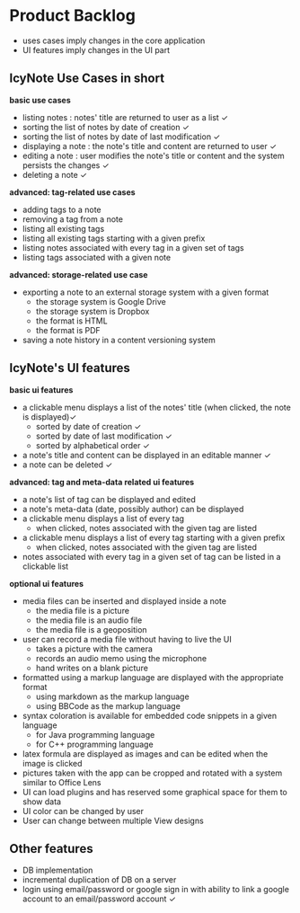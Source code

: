 # Product Backlog

- uses cases imply changes in the core application
- UI features imply changes in the UI part

## IcyNote Use Cases in short

**basic use cases**
- listing notes : notes' title are returned to user as a list ✓
- sorting the list of notes by date of creation ✓
- sorting the list of notes by date of last modification ✓
- displaying a note : the note's title and content are returned to user ✓
- editing a note : user modifies the note's title or content and the system persists the changes ✓
- deleting a note ✓

**advanced: tag-related use cases**
- adding tags to a note
- removing a tag from a note
- listing all existing tags
- listing all existing tags starting with a given prefix
- listing notes associated with every tag in a given set of tags
- listing tags associated with a given note

**advanced: storage-related use case**
- exporting a note to an external storage system with a given format
     - the storage system is Google Drive
     - the storage system is Dropbox
     - the format is HTML
     - the format is PDF
- saving a note history in a content versioning system


## IcyNote's UI features

**basic ui features**
- a clickable menu displays a list of the notes' title (when clicked, the note is displayed)✓
     - sorted by date of creation ✓
     - sorted by date of last modification ✓
     - sorted by alphabetical order ✓
- a note's title and content can be displayed in an editable manner ✓
- a note can be deleted ✓

**advanced: tag and meta-data related ui features**
- a note's list of tag can be displayed and edited
- a note's meta-data (date, possibly author) can be displayed
- a clickable menu displays a list of every tag 
     - when clicked, notes associated with the given tag are listed
- a clickable menu displays a list of every tag starting with a given prefix
     - when clicked, notes associated with the given tag are listed
- notes associated with every tag in a given set of tag can be listed in a clickable list

**optional ui features**
- media files can be inserted and displayed inside a note
     - the media file is a picture
     - the media file is an audio file
     - the media file is a geoposition
- user can record a media file without having to live the UI
     - takes a picture with the camera
     - records an audio memo using the microphone
     - hand writes on a blank picture
- formatted using a markup language are displayed with the appropriate format
     - using markdown as the markup language
     - using BBCode as the markup language
- syntax coloration is available for embedded code snippets in a given language
     - for Java programming language
     - for C++ programming language
- latex formula are displayed as images and can be edited when the image is clicked
- pictures taken with the app can be cropped and rotated with a system similar to Office Lens
- UI can load plugins and has reserved some graphical space for them to show data
- UI color can be changed by user
- User can change between multiple View designs

## Other features

- DB implementation
- incremental duplication of DB on a server
- login using email/password or google sign in with ability to link a google account to an email/password account ✓
